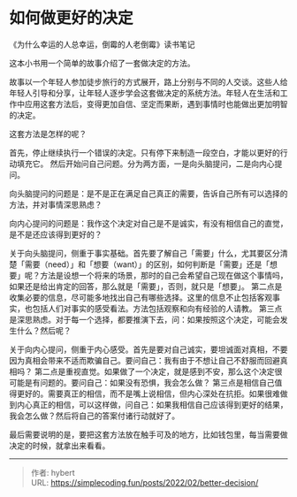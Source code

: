 # 如何做更好的决定


《为什么幸运的人总幸运，倒霉的人老倒霉》读书笔记

这本小书用一个简单的故事介绍了一套做决定的方法。

故事以一个年轻人参加徒步旅行的方式展开，路上分别与不同的人交谈。这些人给年轻人引导和分享，让年轻人逐步学会这套做决定的系统方法。年轻人在生活和工作中应用这套方法后，变得更加自信、坚定而果断，遇到事情时也能做出更加明智的决定。

这套方法是怎样的呢？

首先，停止继续执行一个错误的决定。只有停下来制造一段空白，才能以更好的行动填充它。
然后开始问自己问题。分为两方面，一是向头脑提问，二是向内心提问。

向头脑提问的问题是：是不是正在满足自己真正的需要，告诉自己所有可以选择的方法，并对事情深思熟虑？

向内心提问的问题是：我作这个决定对自己是不是诚实，有没有相信自己的直觉，是不是还应该得到更好的？

关于向头脑提问，侧重于事实基础。首先要了解自己「需要」什么，尤其要区分清楚「需要（need）」和「想要（want）」的区别，如何判断是「需要」还是「想要」呢？方法是设想一个将来的场景，那时的自己会希望自己现在做这个事情吗，如果还是给出肯定的回答，那么就是「需要」，否则，就只是「想要」。
第二点是收集必要的信息，尽可能多地找出自己有哪些选择。这里的信息不止包括客观事实，也包括人们对事实的感受看法。方法包括观察和向有经验的人请教。
第三点是深思熟虑。对于每一个选择，都要推演下去，问：如果按照这个决定，可能会发生什么？然后呢？

关于向内心提问，侧重于内心感受。首先是要对自己诚实，要坦诚面对真相，不要因为真相会带来不适而欺骗自己。要问自己：我有由于不想让自己不舒服而回避真相吗？
第二点是重视直觉。如果做了一个决定，就是感到不安，那么这个决定很可能是有问题的。要问自己：如果没有恐惧，我会怎么做？
第三点是相信自己值得更好的。需要真正的相信，而不是嘴上说相信，但内心深处在抗拒。如果很难做到内心真正的相信，可以这样做，问自己：如果我相信自己应该得到更好的结果，我会怎么做？然后将自己的答案付诸行动就好了。

最后需要说明的是，要把这套方法放在触手可及的地方，比如钱包里，每当需要做决定的时候，就拿出来看看。


---

> 作者: hybert  
> URL: https://simplecoding.fun/posts/2022/02/better-decision/  

